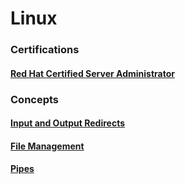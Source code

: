 # Linux

### Certifications

#### [Red Hat Certified Server Administrator](https://www.redhat.com/en/services/certification/rhcsa)

### Concepts

#### [Input and Output Redirects](/concepts/InputOutputRedirects.md)
#### [File Management](/concepts/FileManagement.md)
#### [Pipes](/concepts/Pipes.md)